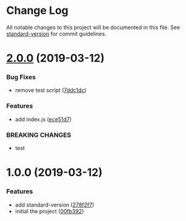 # Change Log

All notable changes to this project will be documented in this file. See [standard-version](https://github.com/conventional-changelog/standard-version) for commit guidelines.

# [2.0.0](https://github.com/superliuwr/cc-demo/compare/v1.0.0...v2.0.0) (2019-03-12)


### Bug Fixes

* remove test script ([7ddc1dc](https://github.com/superliuwr/cc-demo/commit/7ddc1dc))


### Features

* add index.js ([ece51d7](https://github.com/superliuwr/cc-demo/commit/ece51d7))


### BREAKING CHANGES

* test



# 1.0.0 (2019-03-12)


### Features

* add standard-version ([278f2f7](https://github.com/superliuwr/cc-demo/commit/278f2f7))
* initial the project ([00fb392](https://github.com/superliuwr/cc-demo/commit/00fb392))
